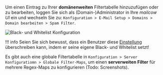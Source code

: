 Um einen Eintrag zu Ihrer **domänenweiten** Filtertabelle hinzuzufügen oder zu bearbeiten, loggen Sie sich als (Domain-)Administrator in Ihre *mailcow UI* ein und wechseln Sie zu: 
`Konfiguration > E-Mail Setup > Domains > Domain bearbeiten > Spam Filter`.

![Black- und Whitelist Konfiguration](../../assets/images/manual-guides/mailcow-bl_wl.png)


!!! info
    Seien Sie sich bewusst, dass ein Benutzer diese [Einstellung](u_e-mailcow_ui-spamfilter.de.md) überschreiben kann, indem er seine eigene Black- und Whitelist setzt!


Es gibt auch eine globale Filtertabelle in `Konfiguration > Server Konfiguratiomn > Globale Filter-Maps`, um einen **serverweiten Filter** für mehrere Regex-Maps zu konfigurieren (Todo: Screenshots). 